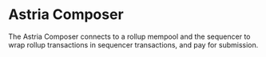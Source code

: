 # Astria Composer

The Astria Composer connects to a rollup mempool and the sequencer to wrap
rollup transactions in sequencer transactions, and pay for submission.
